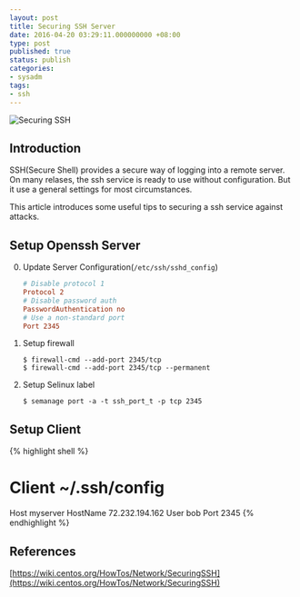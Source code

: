 ```yaml
---
layout: post
title: Securing SSH Server
date: 2016-04-20 03:29:11.000000000 +08:00
type: post
published: true
status: publish
categories:
- sysadm
tags:
- ssh
---
```


![Securing SSH](/assets/securing-ssh.png)

## Introduction

SSH(Secure Shell) provides a secure way of logging into a remote server. On many relases, the ssh service is ready to use without configuration. But it use a general settings for most circumstances.

This article introduces some useful tips to securing a ssh service against attacks.

<!--more-->

## Setup Openssh Server

0. Update Server Configuration(`/etc/ssh/sshd_config`)

   ```conf
   # Disable protocol 1
   Protocol 2
   # Disable password auth
   PasswordAuthentication no
   # Use a non-standard port
   Port 2345
   ```

0. Setup firewall

   ```shell
   $ firewall-cmd --add-port 2345/tcp
   $ firewall-cmd --add-port 2345/tcp --permanent
   ```

0. Setup Selinux label

   ```shell
   $ semanage port -a -t ssh_port_t -p tcp 2345
   ```

## Setup Client

{% highlight shell %}
# Client ~/.ssh/config
Host myserver
HostName 72.232.194.162
        User bob
        Port 2345
{% endhighlight %}

## References

[https://wiki.centos.org/HowTos/Network/SecuringSSH](https://wiki.centos.org/HowTos/Network/SecuringSSH)
